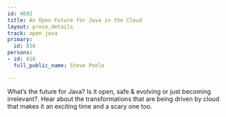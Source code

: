 ```yaml
---
id: 4682
title: An Open Future for Java in the Cloud
layout: preso_details
track: open java
primary:
  id: 816
persons:
- id: 816
  full_public_name: Steve Poole

---
```

What’s the future for Java? Is it open, safe & evolving or just becoming irrelevant?. Hear about the transformations that are being driven by cloud that makes it an exciting time and a scary one too. 